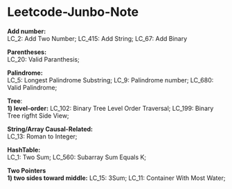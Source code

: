 # Leetcode-Junbo-Note
**Add number:**<br />
LC_2: Add Two Number; LC_415: Add String; LC_67: Add Binary

**Parentheses:**<br />
LC_20: Valid Paranthesis; 

**Palindrome:**<br />
LC_5: Longest Palindrome Substring; LC_9: Palindrome number; LC_680: Valid Palindrome; 

**Tree**: <br />
**1) level-order:**  LC_102: Binary Tree Level Order Traversal; LC_199: Binary Tree rigfht Side View; 

**String/Array Causal-Related:** <br />
LC_13: Roman to Integer; 

**HashTable:** <br />
LC_1: Two Sum; LC_560: Subarray Sum Equals K;

**Two Pointers**  <br />
**1) two sides toward middle:** LC_15: 3Sum; LC_11: Container With Most Water;



